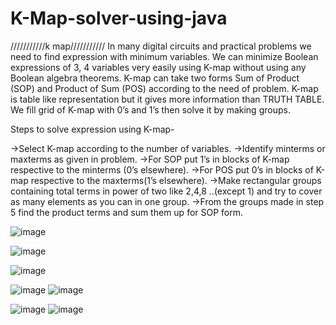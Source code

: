 # K-Map-solver-using-java


///////////k map///////////
In many digital circuits and practical problems we need to find expression with minimum variables. 
We can minimize Boolean expressions of 3, 4 variables very easily using K-map without using any Boolean algebra theorems. 
K-map can take two forms Sum of Product (SOP) and Product of Sum (POS) according to the need of problem.
K-map is table like representation but it gives more information than TRUTH TABLE. We fill grid of K-map with 0’s and 1’s then solve it by making groups.


Steps to solve expression using K-map- 

->Select K-map according to the number of variables.
->Identify minterms or maxterms as given in problem.
->For SOP put 1’s in blocks of K-map respective to the minterms (0’s elsewhere).
->For POS put 0’s in blocks of K-map respective to the maxterms(1’s elsewhere).
->Make rectangular groups containing total terms in power of two like 2,4,8 ..(except 1) and try to cover as many elements as you can in one group.
->From the groups made in step 5 find the product terms and sum them up for SOP form.


![image](https://user-images.githubusercontent.com/104202659/166725867-1a3672f5-3eb9-474c-9f89-2124b0b1a981.png)


![image](https://user-images.githubusercontent.com/104202659/166725897-13dd26c1-5be2-49ab-9c22-16800ce89cb5.png)


![image](https://user-images.githubusercontent.com/104202659/166725926-b5bd7395-b307-460c-a7ac-aa95f19c1d36.png)


![image](https://user-images.githubusercontent.com/104202659/166726855-f1e6f1e5-5293-45eb-945d-1f08dab1bcac.png)      ![image](https://user-images.githubusercontent.com/104202659/166726979-2625689b-1e2f-4fe4-93cc-98fcaa89720f.png)

![image](https://user-images.githubusercontent.com/104202659/166727126-c3f9c242-c49b-47a0-bec8-21792b0d6dc9.png)      ![image](https://user-images.githubusercontent.com/104202659/166727280-9c2a4513-785f-4773-88f6-fdc2ff1f2588.png)
